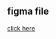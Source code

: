## figma file

[click here](https://www.figma.com/community/file/1262992249991763120/personal-portfolio-website-template-mobile-desktop)